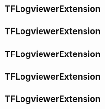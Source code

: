# TFLogviewerExtension
# TFLogviewerExtension
# TFLogviewerExtension
# TFLogviewerExtension
# TFLogviewerExtension
